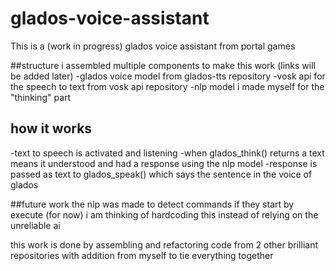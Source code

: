 # glados-voice-assistant
This is a (work in progress) glados voice assistant from portal games

##structure
i assembled multiple components to make this work
(links will be added later)
-glados voice model from glados-tts repository
-vosk api for the speech to text from vosk api repository 
-nlp model i made myself for the "thinking" part

## how it works
-text to speech is activated and listening
-when glados_think() returns a text means it understood and had a response using the nlp model
-response is passed as text to glados_speak() which says the sentence in the voice of glados

##future work
the nlp was made to detect commands if they start by execute (for now)
i am thinking of hardcoding this instead of relying on the unreliable ai

this work is done by assembling and refactoring code from 2 other brilliant repositories with addition from myself to tie everything together 
